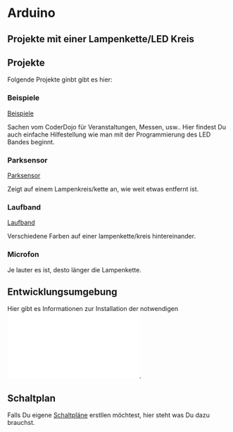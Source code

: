 # Arduino
## Projekte mit einer Lampenkette/LED Kreis

## Projekte

Folgende Projekte ginbt gibt es hier:

### Beispiele
[Beispiele](./Beispiele/)


Sachen vom CoderDojo für Veranstaltungen, Messen, usw.. Hier findest Du auch einfache Hilfestellung wie man mit der Programmierung des LED Bandes beginnt.

### Parksensor 

[Parksensor](./Parksensor/)

Zeigt auf einem Lampenkreis/kette an, wie weit etwas entfernt ist.

### Laufband

[Laufband](./Laufband/)

Verschiedene Farben auf einer lampenkette/kreis hintereinander.

### Microfon
Je lauter es ist, desto länger die Lampenkette.

## Entwicklungsumgebung

Hier gibt es Informationen zur Installation der notwendigen ![Entwicklungsumgebung](./Entwicklungsumgebung.md).

## Schaltplan

Falls Du eigene [Schaltpläne](./Readme_Schaltplan.md) erstllen möchtest, hier steht was Du dazu brauchst.

